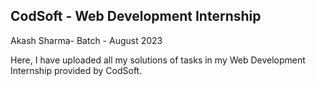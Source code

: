 ## CodSoft - Web Development Internship

Akash Sharma- Batch - August 2023

Here, I have uploaded all my solutions of tasks in my Web Development Internship provided by CodSoft.
